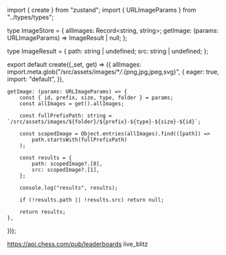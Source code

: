 import { create } from "zustand";
import { URLImageParams } from "../types/types";

type ImageStore = {
allImages: Record<string, string>;
getImage: (params: URLImageParams) => ImageResult | null;
};

type ImageResult = {
path: string | undefined;
src: string | undefined;
};

export default create<ImageStore>((\_set, get) => ({
allImages: import.meta.glob("/src/assets/images/\*_/_.{png,jpg,jpeg,svg}", {
eager: true,
import: "default",
}),

    getImage: (params: URLImageParams) => {
        const { id, prefix, size, type, folder } = params;
        const allImages = get().allImages;

        const fullPrefixPath: string = `/src/assets/images/${folder}/${prefix}-${type}-${size}-${id}`;

        const scopedImage = Object.entries(allImages).find(([path]) =>
            path.startsWith(fullPrefixPath)
        );

        const results = {
            path: scopedImage?.[0],
            src: scopedImage?.[1],
        };

        console.log("results", results);

        if (!results.path || !results.src) return null;

        return results;
    },

}));

https://api.chess.com/pub/leaderboards
live_blitz
